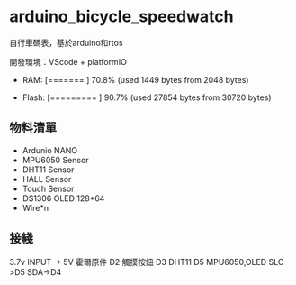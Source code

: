 # arduino_bicycle_speedwatch

自行車碼表，基於arduino和rtos

開發環境：VScode + platformIO


- RAM:   [=======   ]  70.8% (used 1449 bytes from 2048 bytes)

- Flash: [========= ]  90.7% (used 27854 bytes from 30720 bytes)


## 物料清單

- Ardunio NANO
- MPU6050 Sensor
- DHT11 Sensor
- HALL Sensor
- Touch Sensor
- DS1306 OLED 128*64
- Wire*n

## 接綫
3.7v INPUT -> 5V
霍爾原件 D2
觸摸按鈕 D3
DHT11 D5
MPU6050,OLED SLC->D5 SDA->D4